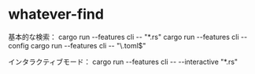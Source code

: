 # whatever-find
  基本的な検索：
  cargo run --features cli -- "*.rs"
  cargo run --features cli -- config
  cargo run --features cli -- "\\.toml$"

  インタラクティブモード：
  cargo run --features cli -- --interactive "*.rs"
